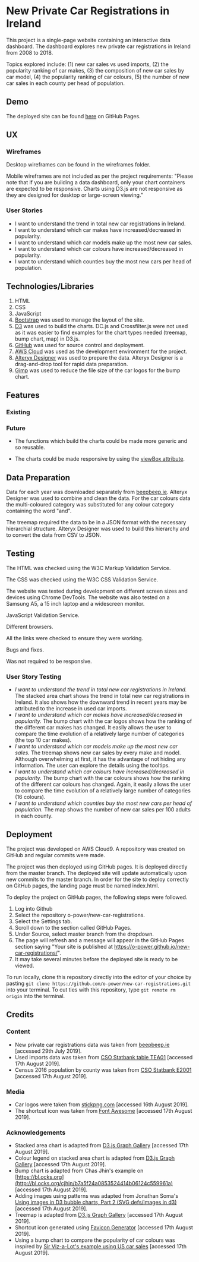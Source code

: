 # New Private Car Registrations in Ireland
This project is a single-page website containing an interactive data dashboard. The dashboard explores new private car registrations in Ireland from 2008 to 2018.

Topics explored include: (1) new car sales vs used imports, (2) the popularity ranking of car makes, (3) the composition of new car sales by car model, (4) the popularity ranking of car colours, (5) the number of new car sales in each county per head of population.

## Demo
The deployed site can be found [here](https://o-power.github.io/new-car-registrations/) on GitHub Pages.

## UX
### Wireframes
Desktop wireframes can be found in the wireframes folder.

Mobile wireframes are not included as per the project requirements: "Please note that if you are building a data dashboard, only your chart containers are expected to be responsive. Charts using D3.js are not responsive as they are designed for desktop or large-screen viewing."

### User Stories
* I want to understand the trend in total new car registrations in Ireland.
* I want to understand which car makes have increased/decreased in popularity.
* I want to understand which car models make up the most new car sales.
* I want to understand which car colours have increased/decreased in popularity.
* I want to understand which counties buy the most new cars per head of population.

## Technologies/Libraries
1. HTML
2. CSS
3. JavaScript
4. [Bootstrap](https://getbootstrap.com/) was used to manage the layout of the site.
5. [D3](https://d3js.org/) was used to build the charts. DC.js and Crossfilter.js were not used as it was easier to find examples for the chart types needed (treemap, bump chart, map) in D3.js.
6. [GitHub](https://github.com/) was used for source control and deployment.
7. [AWS Cloud](https://aws.amazon.com/cloud9/) was used as the development environment for the project.
8. [Alteryx Designer](https://www.alteryx.com/) was used to prepare the data. Alteryx Designer is a drag-and-drop tool for rapid data preparation.
9. [Gimp](https://www.gimp.org) was used to reduce the file size of the car logos for the bump chart.

## Features
### Existing
### Future
* The functions which build the charts could be made more generic and so reusable.

* The charts could be made responsive by using the [viewBox attribute](https://medium.com/@louisemoxy/a-simple-way-to-make-d3-js-charts-svgs-responsive-7afb04bc2e4b).

## Data Preparation
Data for each year was downloaded separately from [beepbeep.ie](https://stats.beepbeep.ie/). Alteryx Designer was used to combine and clean the data. For the car colours data the multi-coloured category was substituted for any colour category containing the word "and".

The treemap required the data to be in a JSON format with the necessary hierarchial structure. Alteryx Designer was used to build this hierarchy and to convert the data from CSV to JSON.

## Testing
The HTML was checked using the W3C Markup Validation Service.

The CSS was checked using the W3C CSS Validation Service.

The website was tested during development on different screen sizes and devices using Chrome DevTools. The website was also tested on a Samsung A5, a 15 inch laptop and a widescreen monitor.

JavaScript Validation Service.

Different browsers.

All the links were checked to ensure they were working.

Bugs and fixes.

Was not required to be responsive.
### User Story Testing
* _I want to understand the trend in total new car registrations in Ireland._
  The stacked area chart shows the trend in total new car registrations in Ireland. It also shows how the downward trend in recent years may be attributed to the increase in used car imports.
* _I want to understand which car makes have increased/decreased in popularity._
  The bump chart with the car logos shows how the ranking of the different car makes has changed. It easily allows the user to compare the time evolution of a relatively large number of categories (the top 10 car makes).
* _I want to understand which car models make up the most new car sales._
  The treemap shows new car sales by every make and model. Although overwhelming at first, it has the advantage of not hiding any information. The user can explore the details using the tooltips.
* _I want to understand which car colours have increased/decreased in popularity._
  The bump chart with the car colours shows how the ranking of the different car colours has changed. Again, it easily allows the user to compare the time evolution of a relatively large number of categories (16 colours).
* _I want to understand which counties buy the most new cars per head of population._
  The map shows the number of new car sales per 100 adults in each county.

## Deployment
The project was developed on AWS Cloud9. A repository was created on GitHub and regular commits were made.

The project was then deployed using GitHub pages. It is deployed directly from the master branch. The deployed site will update automatically upon new commits to the master branch. In order for the site to deploy correctly on GitHub pages, the landing page must be named index.html.

To deploy the project on GitHub pages, the following steps were followed.
1. Log into Github
2. Select the repository o-power/new-car-registrations.
3. Select the Settings tab.
4. Scroll down to the section called GitHub Pages.
5. Under Source, select master branch from the dropdown.
6. The page will refresh and a message will appear in the GitHub Pages section saying "Your site is published at https://o-power.github.io/new-car-registrations/".
7. It may take several minutes before the deployed site is ready to be viewed.

To run locally, clone this repository directly into the editor of your choice by pasting `git clone https://github.com/o-power/new-car-registrations.git` into your terminal. To cut ties with this repository, type `git remote rm origin` into the terminal.

## Credits
### Content
* New private car registrations data was taken from [beepbeep.ie](https://stats.beepbeep.ie/) [accessed 29th July 2019].
* Used imports data was taken from [CSO Statbank table TEA01](https://www.cso.ie/px/pxeirestat/Statire/SelectVarVal/Define.asp?Maintable=TEA01&Planguage=0) [accessed 17th August 2019].
* Census 2016 population by county was taken from [CSO Statbank E2001](https://www.cso.ie/px/pxeirestat/Statire/SelectVarVal/Define.asp?Maintable=E2001&Planguage=0) [accessed 17th August 2019].

### Media
* Car logos were taken from [stickpng.com](https://www.stickpng.com/) [accessed 16th August 2019].
* The shortcut icon was taken from [Font Awesome](https://fontawesome.com/license) [accessed 17th August 2019].

### Acknowledgements
* Stacked area chart is adapted from [D3.js Graph Gallery](https://www.d3-graph-gallery.com/graph/stackedarea_basic.html) [accessed 17th August 2019].
* Colour legend on stacked area chart is adapted from [D3.js Graph Gallery](https://www.d3-graph-gallery.com/graph/custom_legend.html) [accessed 17th August 2019].
* Bump chart is adapted from Chas Jhin's example on [https://bl.ocks.org](http://bl.ocks.org/cjhin/b7a5f24a0853524414b06124c559961a) [accessed 17th August 2019].
* Adding images using patterns was adapted from Jonathan Soma's [Using images in D3 bubble charts, Part 2 (SVG defs/images in d3)](https://www.youtube.com/watch?v=FUJjNG4zkWY) [accessed 17th August 2019].
* Treemap is adapted from [D3.js Graph Gallery](https://www.d3-graph-gallery.com/graph/treemap_custom.html) [accessed 17th August 2019].
* Shortcut icon generated using [Favicon Generator](https://realfavicongenerator.net/) [accessed 17th August 2019].
* Using a bump chart to compare the popularity of car colours was inspired by [Sir Viz-a-Lot's example using US car sales](https://www.sirvizalot.com/2016/03/color-popularity-for-new-cars-2000-2015.html) [accessed 17th August 2019].
